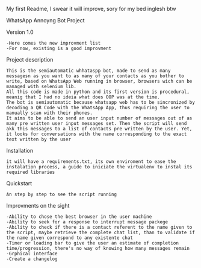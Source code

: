My first Readme, I swear it will improve, sory for my bed inglesh btw

WhatsApp Annoyng Bot Project

Version 1.0

	-Here comes the new improvment list
	-For now, existing is a good improvment

Project description

	This is the semiautomatic whhataspp bot, made to send as many messagesn as you want to as many of your contacts as you bother to write, based on WhatsApp Web running in browser, browsers wich can be managed with selenium lib.
	All this code is made in python and its first version is procedural, meanig that I had no ideia what does OOP was at the time.
	The bot is semiautomatic because whatsapp web has to be sincronized by decoding a QR Code with the WhatsApp App, thus requiring the user to manually scan with their phones.
	It aims to be able to send an user input number of messages out of as many pre written user input messages set. Then the script will send akk this messages to a list of contacts pre written by the user. Yet, it looks for conversations with the name corresponding to the exact text written by the user


Installation

	it will have a requirements.txt, its own enviroment to ease the instalation process, a guide to iniciate the virtualenv to instal its required libraries 

Quickstart

	An step by step to see the script running

Improvments on the sight

	-Ability to chose the best browser in the user machine
	-Ability to seek for a response to interrupt message packege
	-Ability to check if there is a contact referent to the name given to the script, maybe retrieve the complete chat list, than to validate if the name given correspond to any existente chat
	-Timer or loading bar to give the user an estimate of completion time/progression, there's no way of knowing how many messages remain
	-Grphical interface
	-Create a changelog
	
